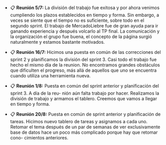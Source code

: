 * 📋 __Reunión 5/7:__
La división del trabajo fue exitosa y por ahora venimos cumpliendo los plazos
establecidos en tiempo y forma. Sin embargo, a veces se siente que el tiempo
no es suficiente, sobre todo en el segundo sprint. El trabajo de MercadoLiebre
fue de gran ayuda para ir ganando experiencia y después volcarlo al TP final.
La comunicación y la organización el grupo fue buena, el concepto de la página
surgió naturalmente y estamos bastante motivados.

* 📋 __Reunión 16/7:__
Hicimos una puesta en común de las correcciones del sprint 2 y planificamos la
división del sprint 3. Casi todo el trabajo fue hecho el mismo día de la reunion.
No encontramos grandes obstáculos que dificulten el progreso, más allá de aquellos
que uno se encuentra cuando utiliza una herramienta nueva.

* 📋 __Reunión 1/8:__
Puesta en común del sprint anterior y planificación del sprint 3. A día de la reu-
nión aún falta trabajo por hacer. Realizamos la división de trabajo y armamos el
tablero. Creemos que vamos a llegar en tiempo y forma.


* 📋 __Reunión 20/8:__
Puesta en común de sprint anterior y planificación de tareas. Hicimos nuevo tablero 
de tareas y asignamos a cada uno. Retomar el tema después de un par de semanas de ver
exclusivamente base de datos hace un poco más complicado porque hay que retomar cono-
cimientos anteriores.
